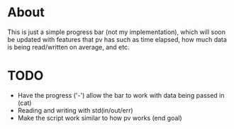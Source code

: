 # About
This is just a simple progress bar (not my implementation), which will soon
be updated with features that pv has such as time elapsed, how much data is
being read/written on average, and etc.

# TODO
- Have the progress ('-') allow the bar to work with data being passed in (cat)
- Reading and writing with std(in/out/err)
- Make the script work similar to how pv works (end goal)
